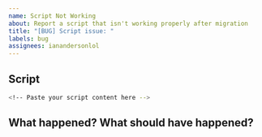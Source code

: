 ```yaml
---
name: Script Not Working
about: Report a script that isn't working properly after migration
title: "[BUG] Script issue: "
labels: bug
assignees: ianandersonlol
---
```


## Script
```bash
<!-- Paste your script content here -->
```

## What happened? What should have happened?
<!-- Describe what went wrong and what you expected to happen -->